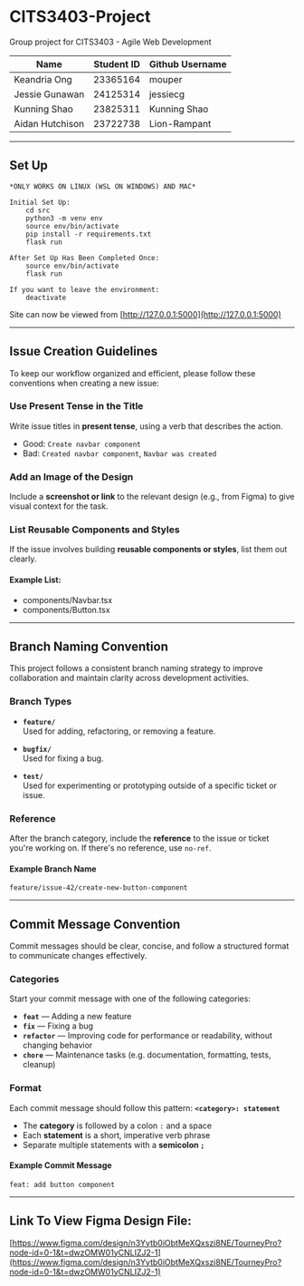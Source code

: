 # CITS3403-Project
Group project for CITS3403 - Agile Web Development

| Name      | Student ID | Github Username |
| ----------- | ----------- | ----------- |
| Keandria Ong | 23365164 | mouper |
| Jessie Gunawan | 24125314 | jessiecg |
| Kunning Shao | 23825311 | Kunning Shao |
| Aidan Hutchison | 23722738  | Lion-Rampant  |


---


## Set Up
```
*ONLY WORKS ON LINUX (WSL ON WINDOWS) AND MAC*

Initial Set Up:
    cd src
    python3 -m venv env
    source env/bin/activate
    pip install -r requirements.txt
    flask run

After Set Up Has Been Completed Once:
    source env/bin/activate
    flask run

If you want to leave the environment:
    deactivate
```
Site can now be viewed from [http://127.0.0.1:5000](http://127.0.0.1:5000)


---


## Issue Creation Guidelines

To keep our workflow organized and efficient, please follow these conventions when creating a new issue:


### Use Present Tense in the Title

Write issue titles in **present tense**, using a verb that describes the action.

- Good: `Create navbar component`  
- Bad: `Created navbar component`, `Navbar was created`


### Add an Image of the Design

Include a **screenshot or link** to the relevant design (e.g., from Figma) to give visual context for the task.


### List Reusable Components and Styles

If the issue involves building **reusable components or styles**, list them out clearly.

#### Example List:
- components/Navbar.tsx
- components/Button.tsx


---


## Branch Naming Convention
This project follows a consistent branch naming strategy to improve collaboration and maintain clarity across development activities.

### Branch Types

- **`feature/`**  
  Used for adding, refactoring, or removing a feature.

- **`bugfix/`**  
  Used for fixing a bug.

- **`test/`**  
  Used for experimenting or prototyping outside of a specific ticket or issue.

### Reference

After the branch category, include the **reference** to the issue or ticket you're working on. If there's no reference, use `no-ref`.

#### Example Branch Name
`feature/issue-42/create-new-button-component` 


---


## Commit Message Convention

Commit messages should be clear, concise, and follow a structured format to communicate changes effectively.

### Categories

Start your commit message with one of the following categories:

- **`feat`** — Adding a new feature  
- **`fix`** — Fixing a bug  
- **`refactor`** — Improving code for performance or readability, without changing behavior  
- **`chore`** — Maintenance tasks (e.g. documentation, formatting, tests, cleanup)

### Format

Each commit message should follow this pattern:
**`<category>: statement`**
- The **category** is followed by a colon `:` and a space
- Each **statement** is a short, imperative verb phrase
- Separate multiple statements with a **semicolon `;`**

#### Example Commit Message
`feat: add button component` 


---


## Link To View Figma Design File:
[https://www.figma.com/design/n3Yytb0iObtMeXQxszi8NE/TourneyPro?node-id=0-1&t=dwzOMW01yCNLIZJ2-1](https://www.figma.com/design/n3Yytb0iObtMeXQxszi8NE/TourneyPro?node-id=0-1&t=dwzOMW01yCNLIZJ2-1)

